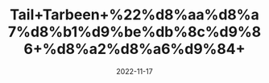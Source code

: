 ---
title: 'Tail+Tarbeen+%22%d8%aa%d8%a7%d8%b1%d9%be%db%8c%d9%86+%d8%a2%d8%a6%d9%84+'
date: '2022-11-17' 
metatag: '' 
inventory: '0' 
draft: false 
# meta description 
shortDescripton: 'Turpentine+Oil%22+In+foods+and+beverages%2c+distilled+turpentine+oil+is+used+as+a+flavoring+ingredient.+In+manufacturing%2c+turpentine+oil+is+used+in+soap+and+cosmetics+and+also+as+a+paint+solvent.'
description: 'Oil+%22+%d8%b1%d9%88%d8%ba%d9%86+%22+%d8%aa%db%8c%d9%84'
longdescription: ''
tags: ''
brand: ''
subCategory: ''
unit: '10 ml-Pk'
sellCount: '0'
featured: True
# product Price
price: '60.0'
# Product Short Description
shortDescription: 'Turpentine+Oil%22+In+foods+and+beverages%2c+distilled+turpentine+oil+is+used+as+a+flavoring+ingredient.+In+manufacturing%2c+turpentine+oil+is+used+in+soap+and+cosmetics+and+also+as+a+paint+solvent.'
productID: '4D64F412-2243-ED11-996A-005056B3A416'
type: 'products'
category: 'Oil+%22+%d8%b1%d9%88%d8%ba%d9%86+%22+%d8%aa%db%8c%d9%84' 
thumnailproduct: 'https://eraconnect.blob.core.windows.net/product-images/aminsaddiquidawakhana/c0b97ecd-41e5-4f80-8f71-0fba5c4b020f.webp' 
images:
  - image: 'https://eraconnect.blob.core.windows.net/product-images/aminsaddiquidawakhana/c0b97ecd-41e5-4f80-8f71-0fba5c4b020f.webp'  
Variants:
---